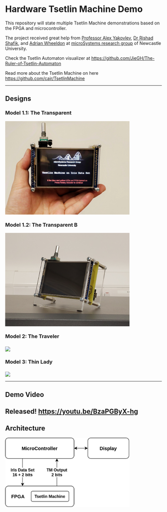 # Hardware Tsetlin Machine Demo
This repository will state multiple Tsetlin Machine demonstrations based on the FPGA and microcontroller. 

The project received great help from [Professor Alex Yakovlev](https://www.ncl.ac.uk/engineering/staff/profile/alexyakovlev.html#background), [Dr Rishad Shafik](https://www.ncl.ac.uk/engineering/staff/profile/rishadshafik.html#background), and [Adrian Wheeldon](https://www.ncl.ac.uk/engineering/staff/profile/adrianwheeldon.html#background) at [microSystems research group](https://www.ncl.ac.uk/engineering/research/eee/microsystems/) of Newcastle University. 


Check the Tsetlin Automaton visualizer at https://github.com/JieGH/The-Ruler-of-Tsetlin-Automaton

Read more about the Tsetlin Machine on here https://github.com/cair/TsetlinMachine 

---
## Designs

### Model 1.1: The Transparent 
<!-- ![transpM1](TraspM_1.jpeg) -->
<img src="TraspM_1.jpeg" width = "400" align="middle" >

### Model 1.2: The Transparent B
<!-- ![transpM1](TraspM_B_1.jpg) -->
<img src="TraspM_B_1.jpg" width = "400" align="middle" >

### Model 2: The Traveler

<img src="ThinLady_1.jpg" width = "400" align="middle" >



### Model 3: Thin Lady

<img src="ThinLady_1.jpg" width = "400" align="middle" >


---
## Demo Video
Released! https://youtu.be/BzaPGByX-hg
---
## Architecture 
<img src="TM_demo_achit.png" width = "400" align="middle" >

